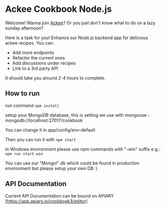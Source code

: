 # Ackee Cookbook Node.js

Welcome! Wanna join [Ackee][1]? Or you just don't know what to do on a lazy sunday afternoon?

Here is a task for you! Enhance our Node.js backend app for delicious ackee recipes. You can:
- Add more endpoints
- Refactor the current ones
- Add discussions under recipes
- Link to a 3rd party API

It should take you around 2-4 hours to complete.

## How to run

run command `npm install`

setup your MongoDB database, this is setting we use with mongoose : mongodb://localhost:27017/cookbook

You can change it in app/config/env-default

Then you can run it with `npm start`

In Windows environment please use npm commands with "-win" suffix e.g.: `npm run start-win`

You can use our "Mongol" db which could be found in production environment but please setup your own DB :)


## API Documentation

Current API Documentation can be bound on APIARY [https://app.apiary.io/cookbook3/editor]

[1]:	https://ackee.cz
